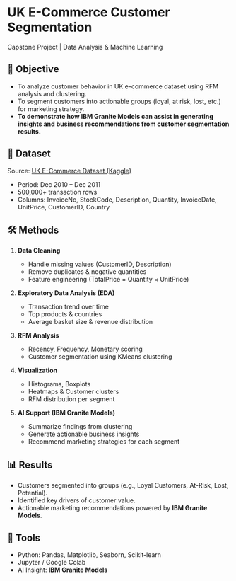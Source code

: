 # UK E-Commerce Customer Segmentation  
Capstone Project | Data Analysis & Machine Learning  

## 🎯 Objective
- To analyze customer behavior in UK e-commerce dataset using RFM analysis and clustering.  
- To segment customers into actionable groups (loyal, at risk, lost, etc.) for marketing strategy.  
- **To demonstrate how IBM Granite Models can assist in generating insights and business recommendations from customer segmentation results.**

## 📂 Dataset
Source: [UK E-Commerce Dataset (Kaggle)](https://www.kaggle.com/datasets/carrie1/ecommerce-data)  
- Period: Dec 2010 – Dec 2011  
- 500,000+ transaction rows  
- Columns: InvoiceNo, StockCode, Description, Quantity, InvoiceDate, UnitPrice, CustomerID, Country  

## 🛠️ Methods
1. **Data Cleaning**
   - Handle missing values (CustomerID, Description)
   - Remove duplicates & negative quantities
   - Feature engineering (TotalPrice = Quantity × UnitPrice)

2. **Exploratory Data Analysis (EDA)**
   - Transaction trend over time
   - Top products & countries
   - Average basket size & revenue distribution

3. **RFM Analysis**
   - Recency, Frequency, Monetary scoring
   - Customer segmentation using KMeans clustering

4. **Visualization**
   - Histograms, Boxplots
   - Heatmaps & Customer clusters
   - RFM distribution per segment

5. **AI Support (IBM Granite Models)**
   - Summarize findings from clustering  
   - Generate actionable business insights  
   - Recommend marketing strategies for each segment  

## 📊 Results
- Customers segmented into groups (e.g., Loyal Customers, At-Risk, Lost, Potential).  
- Identified key drivers of customer value.  
- Actionable marketing recommendations powered by **IBM Granite Models**.  

## 🚀 Tools
- Python: Pandas, Matplotlib, Seaborn, Scikit-learn  
- Jupyter / Google Colab  
- AI Insight: **IBM Granite Models**  
